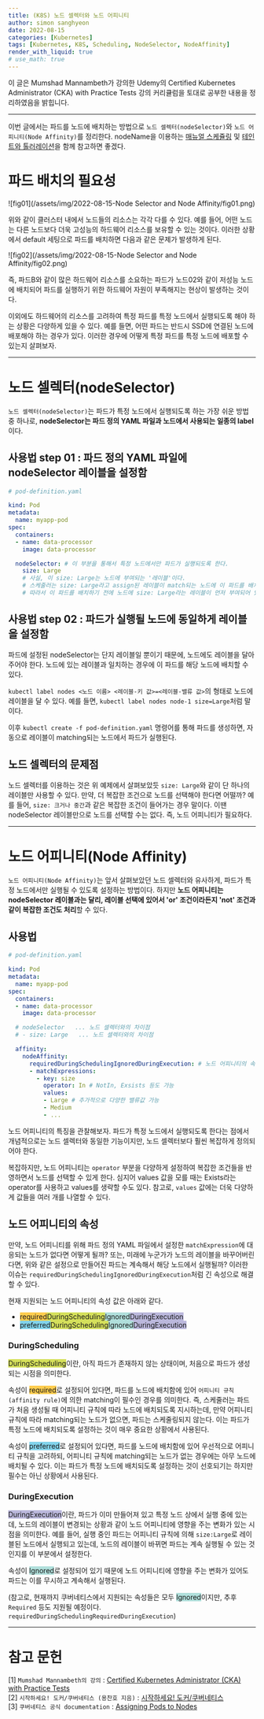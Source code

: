 ```yaml
---
title: (K8S) 노드 셀렉터와 노드 어피니티
author: simon sanghyeon
date: 2022-08-15
categories: [Kubernetes]
tags: [Kubernetes, K8S, Scheduling, NodeSelector, NodeAffinity]
render_with_liquid: true
# use_math: true
---
```

이 글은 Mumshad Mannambeth가 강의한 Udemy의 Certified Kubernetes Administrator (CKA) with Practice Tests 강의 커리큘럼을 토대로 공부한 내용을 정리하였음을 밝힙니다.

---

이번 글에서는 파드를 노드에 배치하는 방법으로 `노드 셀렉터(nodeSelector)`와 `노드 어피니티(Node Affinity)`를 정리한다.
nodeName을 이용하는 [매뉴얼 스케쥴링](https://zerojsh00.github.io/posts/K8S_Scheduling-manual/) 및 [테인트와 톨러레이션](https://zerojsh00.github.io/posts/K8S_Taints-and-Tolerations/)을 함께 참고하면 좋겠다.

# 파드 배치의 필요성

![fig01](/assets/img/2022-08-15-Node Selector and Node Affinity/fig01.png)

위와 같이 클러스터 내에서 노드들의 리소스는 각각 다를 수 있다. 예를 들어, 어떤 노드는 다른 노드보다 더욱 고성능의 하드웨어 리소스를 보유할 수 있는 것이다. 이러한 상황에서 default 세팅으로 파드를 배치하면 다음과 같은 문제가 발생하게 된다.

![fig02](/assets/img/2022-08-15-Node Selector and Node Affinity/fig02.png)

즉, 파드B와 같이 많은 하드웨어 리소스를 소요하는 파드가 노드02와 같이 저성능 노드에 배치되어 파드를 실행하기 위한 하드웨어 자원이 부족해지는 현상이 발생하는 것이다.

이외에도 하드웨어의 리소스를 고려하여 특정 파드를 특정 노드에서 실행되도록 해야 하는 상황은 다양하게 있을 수 있다.
예를 들면, 어떤 파드는 반드시 SSD에 연결된 노드에 배포해야 하는 경우가 있다.
이러한 경우에 어떻게 특정 파드를 특정 노드에 배포할 수 있는지 살펴보자.

---

# 노드 셀렉터(nodeSelector)

`노드 셀렉터(nodeSelector)`는 파드가 특정 노드에서 실행되도록 하는 가장 쉬운 방법 중 하나로, **nodeSelector는 파드 정의 YAML 파일과 노드에서 사용되는 일종의 label**이다.

## 사용법 step 01 : 파드 정의 YAML 파일에 nodeSelector 레이블을 설정함

```yaml
# pod-definition.yaml

kind: Pod
metadata:
  name: myapp-pod
spec:
  containers:
  - name: data-processor
    image: data-processor

  nodeSelector: # 이 부분을 통해서 특정 노드에서만 파드가 실행되도록 한다.
    size: Large
    # 사실, 이 size: Large는 노드에 부여되는 '레이블'이다.
    # 스케줄러는 size: Large라고 assign된 레이블이 match되는 노드에 이 파드를 배치한다.
    # 따라서 이 파드를 배치하기 전에 노드에 size: Large라는 레이블이 먼저 부여되어 있어야 한다.
```

## 사용법 step 02 : 파드가 실행될 노드에 동일하게 레이블을 설정함

파드에 설정된 nodeSelector는 단지 레이블일 뿐이기 때문에, 노드에도 레이블을 달아주어야 한다.
노드에 있는 레이블과 일치하는 경우에 이 파드를 해당 노드에 배치할 수 있다.

`kubectl label nodes <노드 이름> <레이블-키 값>=<레이블-밸류 값>`의 형태로 노드에 레이블을 달 수 있다.
예를 들면, `kubectl label nodes node-1 size=Large`처럼 말이다.

이후 `kubectl create -f pod-definition.yaml` 명령어를 통해 파드를 생성하면, 자동으로 레이블이 matching되는 노드에서 파드가 실행된다.

## 노드 셀렉터의 문제점

노드 셀렉터를 이용하는 것은 위 예제에서 살펴보았듯 `size: Large`와 같이 단 하나의 레이블만 사용할 수 있다.
만약, 더 복잡한 조건으로 노드를 선택해야 한다면 어떨까? 예를 들어, `size: 크거나 중간`과 같은 복잡한 조건이 들어가는 경우 말이다.
이땐 nodeSelector 레이블만으로 노드를 선택할 수는 없다. 즉, 노드 어피니티가 필요하다.

---

# 노드 어피니티(Node Affinity)

`노드 어피니티(Node Affinity)`는 앞서 살펴보았던 노드 셀렉터와 유사하게, 파드가 특정 노드에서만 실행될 수 있도록 설정하는 방법이다.
하지만 **노드 어피니티는 nodeSelector 레이블과는 달리, 레이블 선택에 있어서 'or' 조건이라든지 'not' 조건과 같이 복잡한 조건도 처리**할 수 있다.

## 사용법

```yaml
# pod-definition.yaml

kind: Pod
metadata:
  name: myapp-pod
spec:
  containers:
  - name: data-processor
    image: data-processor

  # nodeSelector   ... 노드 셀렉터와의 차이점
  # - size: Large   ... 노드 셀렉터와의 차이점

  affinity:
    nodeAffinity:
      requiredDuringSchedulingIgnoredDuringExecution: # 노드 어피니티의 속성
      - matchExpressions:
        - key: size
          operator: In # NotIn, Exsists 등도 가능
          values:
          - Large # 추가적으로 다양한 밸류값 가능
          - Medium
          - ...
```

노드 어피니티의 특징을 관찰해보자. 파드가 특정 노드에서 실행되도록 한다는 점에서 개념적으로는 노드 셀렉터와 동일한 기능이지만, 노드 셀렉터보다 훨씬 복잡하게 정의되어야 한다.

복잡하지만, 노드 어피니티는 `operator` 부분을 다양하게 설정하여 복잡한 조건들을 반영하면서 노드를 선택할 수 있게 한다.
심지어 values 값을 모를 때는 Exists라는 operator를 사용하고 values를 생략할 수도 있다.
참고로, `values` 값에는 더욱 다양하게 값들을 여러 개를 나열할 수 있다.

## 노드 어피니티의 속성
만약, 노드 어피니티를 위해 파드 정의 YAML 파일에서 설정한 `matchExpression`에 대응되는 노드가 없다면 어떻게 될까? 또는, 미래에 누군가가 노드의 레이블을 바꾸어버린다면, 위와 같은 설정으로 만들어진 파드는 계속해서 해당 노드에서 실행될까? 이러한 이슈는 `requiredDuringSchedulingIgnoredDuringExecution`처럼 긴 속성으로 해결할 수 있다.

현재 지원되는 노드 어피니티의 속성 값은 아래와 같다.
- <span style='background-color: #FFCC4E'>required</span><span style='background-color: #D5E05B'>DuringScheduling</span><span style='background-color: #B0DFDB'>Ignored</span><span style='background-color: #BBB8DC'>DuringExecution</span>
- <span style='background-color: #81D3EB'>preferred</span><span style='background-color: #D5E05B'>DuringScheduling</span><span style='background-color: #B0DFDB'>Ignored</span><span style='background-color: #BBB8DC'>DuringExecution</span>

### DuringScheduling
<span style='background-color: #D5E05B'>DuringScheduling</span>이란, 아직 파드가 존재하지 않는 상태이며, 처음으로 파드가 생성되는 시점을 의미한다.

속성이 <span style='background-color: #FFCC4E'>required</span>로 설정되어 있다면, 파드를 노드에 배치함에 있어 `어피니티 규칙(affinity rule)`에 의한 matching이 필수인 경우를 의미한다.
즉, 스케줄러는 파드가 처음 생성될 때 어피니티 규칙에 따라 노드에 배치되도록 지시하는데, 만약 어피니티 규칙에 따라 matching되는 노드가 없으면, 파드는 스케줄링되지 않는다.
이는 파드가 특정 노드에 배치되도록 설정하는 것이 매우 중요한 상황에서 사용된다.

속성이 <span style='background-color: #81D3EB'>preferred</span>로 설정되어 있다면, 파드를 노드에 배치함에 있어 우선적으로 어피니티 규칙을 고려하되, 어피니티 규칙에 matching되는 노드가 없는 경우에는 아무 노드에 배치될 수 있다. 이는 파드가 특정 노드에 배치되도록 설정하는 것이 선호되기는 하지만 필수는 아닌 상황에서 사용된다.

### DuringExecution
<span style='background-color: #BBB8DC'>DuringExecution</span>이란, 파드가 이미 만들어져 있고 특정 노드 상에서 실행 중에 있는데, 노드의 레이블이 변경되는 상황과 같이 노드 어피니티에 영향을 주는 변화가 있는 시점을 의미한다.
예를 들어, 실행 중인 파드는 어피니티 규칙에 의해 `size:Large`로 레이블된 노드에서 실행되고 있는데, 노드의 레이블이 바뀌면 파드는 계속 실행될 수 있는 것인지를 이 부분에서 설정한다.

속성이 <span style='background-color: #B0DFDB'>Ignored</span>로 설정되어 있기 때문에 노드 어피니티에 영향을 주는 변화가 있어도 파드는 이를 무시하고 계속해서 실행된다.

(참고로, 현재까지 쿠버네티스에서 지원되는 속성들은 모두 <span style='background-color: #B0DFDB'>Ignored</span>이지만, 추후 `Required` 등도 지원될 예정이다. `requiredDuringSchedulingRequiredDuringExecution`)

---

# 참고 문헌

[1] `Mumshad Mannambeth의 강의` : [Certified Kubernetes Administrator (CKA) with Practice Tests](https://www.udemy.com/course/certified-kubernetes-administrator-with-practice-tests/)<br>
[2] `시작하세요! 도커/쿠버네티스 (용찬호 지음)` : [시작하세요! 도커/쿠버네티스](http://www.yes24.com/Product/Goods/84927385)<br>
[3] `쿠버네티스 공식 documentation` : [Assigning Pods to Nodes](https://kubernetes.io/docs/concepts/scheduling-eviction/assign-pod-node/#nodename)
